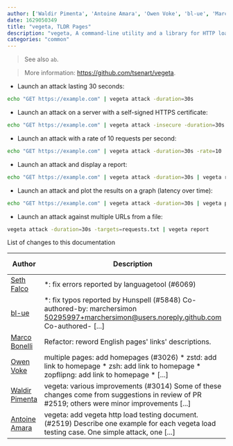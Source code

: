 ```yaml
---
author: ['Waldir Pimenta', 'Antoine Amara', 'Owen Voke', 'bl-ue', 'Marco Bonelli', 'Seth Falco']
date: 1629050349
title: "vegeta, TLDR Pages"
description: "vegeta, A command-line utility and a library for HTTP load testing."
categories: "common"
---
```

> See also `ab`.

> More information: <https://github.com/tsenart/vegeta>.

- Launch an attack lasting 30 seconds:

```bash
echo "GET https://example.com" | vegeta attack -duration=30s
```

- Launch an attack on a server with a self-signed HTTPS certificate:

```bash
echo "GET https://example.com" | vegeta attack -insecure -duration=30s
```

- Launch an attack with a rate of 10 requests per second:

```bash
echo "GET https://example.com" | vegeta attack -duration=30s -rate=10
```

- Launch an attack and display a report:

```bash
echo "GET https://example.com" | vegeta attack -duration=30s | vegeta report
```

- Launch an attack and plot the results on a graph (latency over time):

```bash
echo "GET https://example.com" | vegeta attack -duration=30s | vegeta plot > path/to/results.html
```

- Launch an attack against multiple URLs from a file:

```bash
vegeta attack -duration=30s -targets=requests.txt | vegeta report
```
List of changes to this documentation


Author | Description | ISO 8601 Date | GitHub link
------|-----|-----|-----
[Seth Falco](mailto:seth@falco.fun) | *: fix errors reported by languagetool (#6069) | 2021-08-15T19:59:09 | [3e4c519004a4](https://github.com/tldr-pages/tldr/commit/3e4c519004a471c861cdc609fd7239ee3355671c)
[bl-ue](mailto:54780737+bl-ue@users.noreply.github.com) | *: fix typos reported by Hunspell (#5848) Co-authored-by: marchersimon <50295997+marchersimon@users.noreply.github.com> Co-authored- [...] | 2021-05-20T22:13:41 | [8ebd171d6f00](https://github.com/tldr-pages/tldr/commit/8ebd171d6f001698709fefc02b1fd5cc9f3a99c4)
[Marco Bonelli](mailto:marco@mebeim.net) | Refactor: reword English pages' links' descriptions. | 2019-06-03T14:19:41 | [66abb98ce935](https://github.com/tldr-pages/tldr/commit/66abb98ce935c0f4516bf30c4d6da72180d5a3ab)
[Owen Voke](mailto:owzie123@gmail.com) | multiple pages: add homepages (#3026) * zstd: add link to homepage * zsh: add link to homepage * zopflipng: add link to homepage * [...] | 2019-05-14T18:09:07 | [c4e95b92c42f](https://github.com/tldr-pages/tldr/commit/c4e95b92c42fe9fe8428c8d7c8cd5ad8d0bd1b0b)
[Waldir Pimenta](mailto:waldyrious@gmail.com) | vegeta: various improvements (#3014) Some of these changes come from suggestions in review of PR #2519; others were minor improvements [...] | 2019-05-12T13:38:37 | [2df12038b244](https://github.com/tldr-pages/tldr/commit/2df12038b244fc28c1bc1309f4fa4848e92b885d)
[Antoine Amara](mailto:amara.antoine@gmail.com) | vegeta: add vegeta http load testing document. (#2519) Describe one example for each vegeta load testing case. One simple attack, one [...] | 2018-11-16T15:22:42 | [1627b936f0e7](https://github.com/tldr-pages/tldr/commit/1627b936f0e743108fce2acb7a5c7fff285e7352)

